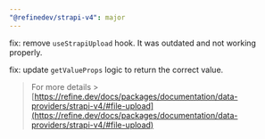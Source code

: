 ```yaml
---
"@refinedev/strapi-v4": major
---
```


fix: remove `useStrapiUpload` hook. It was outdated and not working properly.

fix: update `getValueProps` logic to return the correct value.

> For more details > [https://refine.dev/docs/packages/documentation/data-providers/strapi-v4/#file-upload](https://refine.dev/docs/packages/documentation/data-providers/strapi-v4/#file-upload)